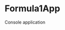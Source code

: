 # Formula1App
Console application                    
































































